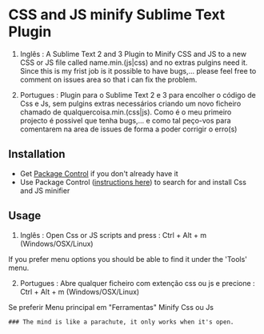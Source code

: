 # CSS and JS minify Sublime Text Plugin


1. Inglês :
A Sublime Text 2 and 3 Plugin to Minify CSS and JS to a new CSS or JS file called name.min.(js|css) and no extras pulgins need it.
Since this is my frist job is it possible to have bugs,... please feel free to comment on issues area so that i can fix the problem.

2. Portugues :
Plugin para o Sublime Text 2 e 3 para encolher o código de Css e Js, sem pulgins extras necessários criando um novo ficheiro chamado de qualquercoisa.min.(css|js).
Como é o meu primeiro projecto é possivel que tenha bugs,... e como tal peço-vos para comentarem na area de issues de forma a poder corrigir o erro(s)

## Installation
- Get [Package Control](https://sublime.wbond.net/installation) if you don't already have it
- Use Package Control ([instructions here](https://sublime.wbond.net/docs/usage)) to search for and install Css and JS minifier

## Usage

1. Inglês :
Open Css or JS scripts and press :
    Ctrl + Alt + m (Windows/OSX/Linux)

If you prefer menu options you should be able to find it under the 'Tools' menu.

2. Portugues :
Abre qualquer ficheiro com extenção css ou js e precione :
    Ctrl + Alt + m (Windows/OSX/Linux)

Se preferir Menu principal em "Ferramentas" Minify Css ou Js


```
### The mind is like a parachute, it only works when it's open.
```

